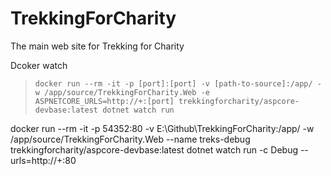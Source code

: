 # TrekkingForCharity
The main web site for Trekking for Charity


Dcoker watch
> `docker run --rm -it -p [port]:[port] -v [path-to-source]:/app/ -w /app/source/TrekkingForCharity.Web -e ASPNETCORE_URLS=http://+:[port] trekkingforcharity/aspcore-devbase:latest dotnet watch run`

docker run --rm -it -p 54352:80 -v E:\Github\TrekkingForCharity:/app/ -w /app/source/TrekkingForCharity.Web --name treks-debug trekkingforcharity/aspcore-devbase:latest dotnet watch run -c Debug --urls=http://+:80
